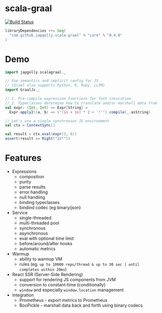 # scala-graal

[![Build Status](https://travis-ci.org/japgolly/scala-graal.svg?branch=master)](https://travis-ci.org/japgolly/scala-graal)

```scala
libraryDependencies ++= Seq(
  "com.github.japgolly.scala-graal" % "core" % "0.4.0"
)
```


# Demo

```scala
import japgolly.scalagraal._

// Use semantics and implicit config for JS
// (Graal also supports Python, R, Ruby, LLVM)
import GraalJs._

// 1. Pre-compile expression functions for fast invocation.
// 2. Typeclasses determine how to translate and/or marshall data from Scala to JS.
val expr: (Int, Int) => Expr[String] =
  Expr.apply2((a, b) => s"($a + $b) * 2 + '!'").compile(_.asString)

// Let's use a single synchronous JS environment
val ctx = ContextSync()

val result = ctx.eval(expr(3, 8))
assert(result == Right("22!"))
```


# Features

* Expressions
  * composition
  * purity
  * parse results
  * error handling
  * null handling
  * binding typeclasses
  * bindind codec (eg binary/json)
* Service
  * single-threaded
  * multi-threaded pool
  * synchronous
  * asynchronous
  * eval with optional time limit
  * before/around/after hooks
  * automatic metrics
* Warmup
  * ability to warmup VM
  * rules (eg. `up to 10000 reps/thread & up to 30 sec | until completes within 20ms`)
* React SSR (Server-Side Rendering)
  * support for rendering JS components from JVM
  * conversion to constant-time (conditionally)
  * `window` and especially `window.location` management
* Integration
  * Prometheus - export metrics to Prometheus
  * BooPickle - marshall data back and forth using binary codecs
